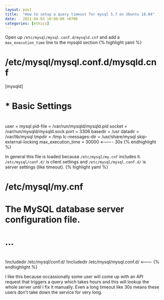 ```yaml
---
layout: post
title:  "How to setup a query timeout for mysql 5.7 on Ubuntu 18.04"
date:   2021-04-03 10:00:00 +0700
categories: [ethics]
---
```


Open up `/etc/mysql/mysql.conf.d/mysqld.cnf` and add a `max_execution_time` line to the mysqld section
{% highlight yaml %}
# /etc/mysql/mysql.conf.d/mysqld.cnf

[mysqld]
# 
# * Basic Settings
#
user            = mysql
pid-file        = /var/run/mysqld/mysqld.pid
socket          = /var/run/mysqld/mysqld.sock
port            = 3306
basedir         = /usr
datadir         = /var/lib/mysql
tmpdir          = /tmp
lc-messages-dir = /usr/share/mysql
skip-external-locking
max_execution_time = 30000 <---- 30s
{% endhighlight %}

In general this file is loaded because
`/etc/mysql/my.cnf` includes it. `/etc/mysql/conf.d/` is client settings and `/etc/mysql/mysql.conf.d/` is server settings
(like timeout).
{% highlight yaml %}
# /etc/mysql/my.cnf

# The MySQL database server configuration file.
#
# ...
#

!includedir /etc/mysql/conf.d/
!includedir /etc/mysql/mysql.conf.d/ <---
{% endhighlight %}

I like this because occassionally some user will come up with an API request that triggers a query which takes hours and this will lookup the whole
server until I fix it manually. Even a long timeout like 30s means these users don't take down the service for very long.